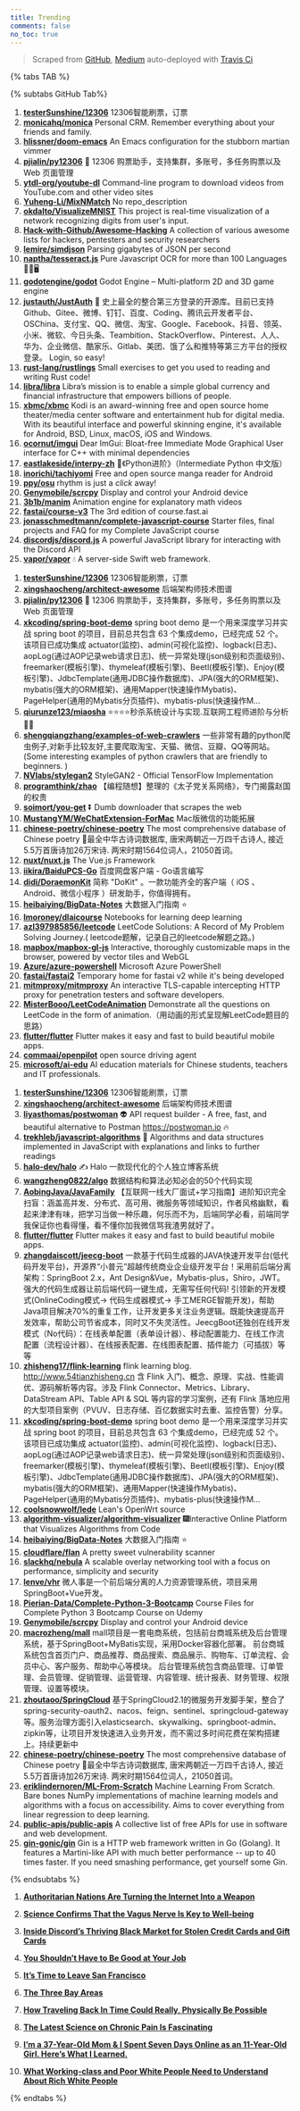 ```yaml
---
title: Trending
comments: false
no_toc: true
---
```


> Scraped from [GitHub](https://github.com/trending), [Medium](https://medium.com/topic/popular)
auto-deployed with [Travis Ci](https://travis-ci.org/)

{% tabs TAB %}
<!-- tab GitHub -->
{% subtabs GitHub Tab%}
<!-- tab Daily -->
1. [**testerSunshine/12306**](https://github.com/testerSunshine/12306)
12306智能刷票，订票
2. [**monicahq/monica**](https://github.com/monicahq/monica)
Personal CRM. Remember everything about your friends and family.
3. [**hlissner/doom-emacs**](https://github.com/hlissner/doom-emacs)
An Emacs configuration for the stubborn martian vimmer
4. [**pjialin/py12306**](https://github.com/pjialin/py12306)
🚂 12306 购票助手，支持集群，多账号，多任务购票以及 Web 页面管理
5. [**ytdl-org/youtube-dl**](https://github.com/ytdl-org/youtube-dl)
Command-line program to download videos from YouTube.com and other video sites
6. [**Yuheng-Li/MixNMatch**](https://github.com/Yuheng-Li/MixNMatch)
No repo_description
7. [**okdalto/VisualizeMNIST**](https://github.com/okdalto/VisualizeMNIST)
This project is real-time visualization of a network recognizing digits from user's input.
8. [**Hack-with-Github/Awesome-Hacking**](https://github.com/Hack-with-Github/Awesome-Hacking)
A collection of various awesome lists for hackers, pentesters and security researchers
9. [**lemire/simdjson**](https://github.com/lemire/simdjson)
Parsing gigabytes of JSON per second
10. [**naptha/tesseract.js**](https://github.com/naptha/tesseract.js)
Pure Javascript OCR for more than 100 Languages 📖🎉🖥
11. [**godotengine/godot**](https://github.com/godotengine/godot)
Godot Engine – Multi-platform 2D and 3D game engine
12. [**justauth/JustAuth**](https://github.com/justauth/JustAuth)
💯 史上最全的整合第三方登录的开源库。目前已支持Github、Gitee、微博、钉钉、百度、Coding、腾讯云开发者平台、OSChina、支付宝、QQ、微信、淘宝、Google、Facebook、抖音、领英、小米、微软、今日头条、Teambition、StackOverflow、Pinterest、人人、华为、企业微信、酷家乐、Gitlab、美团、饿了么和推特等第三方平台的授权登录。 Login, so easy!
13. [**rust-lang/rustlings**](https://github.com/rust-lang/rustlings)
Small exercises to get you used to reading and writing Rust code!
14. [**libra/libra**](https://github.com/libra/libra)
Libra’s mission is to enable a simple global currency and financial infrastructure that empowers billions of people.
15. [**xbmc/xbmc**](https://github.com/xbmc/xbmc)
Kodi is an award-winning free and open source home theater/media center software and entertainment hub for digital media. With its beautiful interface and powerful skinning engine, it's available for Android, BSD, Linux, macOS, iOS and Windows.
16. [**ocornut/imgui**](https://github.com/ocornut/imgui)
Dear ImGui: Bloat-free Immediate Mode Graphical User interface for C++ with minimal dependencies
17. [**eastlakeside/interpy-zh**](https://github.com/eastlakeside/interpy-zh)
📘《Python进阶》（Intermediate Python 中文版）
18. [**inorichi/tachiyomi**](https://github.com/inorichi/tachiyomi)
Free and open source manga reader for Android
19. [**ppy/osu**](https://github.com/ppy/osu)
rhythm is just a *click* away!
20. [**Genymobile/scrcpy**](https://github.com/Genymobile/scrcpy)
Display and control your Android device
21. [**3b1b/manim**](https://github.com/3b1b/manim)
Animation engine for explanatory math videos
22. [**fastai/course-v3**](https://github.com/fastai/course-v3)
The 3rd edition of course.fast.ai
23. [**jonasschmedtmann/complete-javascript-course**](https://github.com/jonasschmedtmann/complete-javascript-course)
Starter files, final projects and FAQ for my Complete JavaScript course
24. [**discordjs/discord.js**](https://github.com/discordjs/discord.js)
A powerful JavaScript library for interacting with the Discord API
25. [**vapor/vapor**](https://github.com/vapor/vapor)
💧 A server-side Swift web framework.
<!-- endtab -->
<!-- tab Weekly -->
1. [**testerSunshine/12306**](https://github.com/testerSunshine/12306)
12306智能刷票，订票
2. [**xingshaocheng/architect-awesome**](https://github.com/xingshaocheng/architect-awesome)
后端架构师技术图谱
3. [**pjialin/py12306**](https://github.com/pjialin/py12306)
🚂 12306 购票助手，支持集群，多账号，多任务购票以及 Web 页面管理
4. [**xkcoding/spring-boot-demo**](https://github.com/xkcoding/spring-boot-demo)
spring boot demo 是一个用来深度学习并实战 spring boot 的项目，目前总共包含 63 个集成demo，已经完成 52 个。 该项目已成功集成 actuator(监控)、admin(可视化监控)、logback(日志)、aopLog(通过AOP记录web请求日志)、统一异常处理(json级别和页面级别)、freemarker(模板引擎)、thymeleaf(模板引擎)、Beetl(模板引擎)、Enjoy(模板引擎)、JdbcTemplate(通用JDBC操作数据库)、JPA(强大的ORM框架)、mybatis(强大的ORM框架)、通用Mapper(快速操作Mybatis)、PageHelper(通用的Mybatis分页插件)、mybatis-plus(快速操作M…
5. [**qiurunze123/miaosha**](https://github.com/qiurunze123/miaosha)
⭐⭐⭐⭐秒杀系统设计与实现.互联网工程师进阶与分析🙋🐓
6. [**shengqiangzhang/examples-of-web-crawlers**](https://github.com/shengqiangzhang/examples-of-web-crawlers)
一些非常有趣的python爬虫例子,对新手比较友好,主要爬取淘宝、天猫、微信、豆瓣、QQ等网站。(Some interesting examples of python crawlers that are friendly to beginners. )
7. [**NVlabs/stylegan2**](https://github.com/NVlabs/stylegan2)
StyleGAN2 - Official TensorFlow Implementation
8. [**programthink/zhao**](https://github.com/programthink/zhao)
【编程随想】整理的《太子党关系网络》，专门揭露赵国的权贵
9. [**soimort/you-get**](https://github.com/soimort/you-get)
⏬ Dumb downloader that scrapes the web
10. [**MustangYM/WeChatExtension-ForMac**](https://github.com/MustangYM/WeChatExtension-ForMac)
Mac版微信的功能拓展
11. [**chinese-poetry/chinese-poetry**](https://github.com/chinese-poetry/chinese-poetry)
The most comprehensive database of Chinese poetry 🧶最全中华古诗词数据库, 唐宋两朝近一万四千古诗人, 接近5.5万首唐诗加26万宋诗. 两宋时期1564位词人，21050首词。
12. [**nuxt/nuxt.js**](https://github.com/nuxt/nuxt.js)
The Vue.js Framework
13. [**iikira/BaiduPCS-Go**](https://github.com/iikira/BaiduPCS-Go)
百度网盘客户端 - Go语言编写
14. [**didi/DoraemonKit**](https://github.com/didi/DoraemonKit)
简称 "DoKit" 。一款功能齐全的客户端（ iOS 、Android、微信小程序 ）研发助手，你值得拥有。
15. [**heibaiying/BigData-Notes**](https://github.com/heibaiying/BigData-Notes)
大数据入门指南 ⭐️
16. [**lmoroney/dlaicourse**](https://github.com/lmoroney/dlaicourse)
Notebooks for learning deep learning
17. [**azl397985856/leetcode**](https://github.com/azl397985856/leetcode)
LeetCode Solutions: A Record of My Problem Solving Journey.( leetcode题解，记录自己的leetcode解题之路。)
18. [**mapbox/mapbox-gl-js**](https://github.com/mapbox/mapbox-gl-js)
Interactive, thoroughly customizable maps in the browser, powered by vector tiles and WebGL
19. [**Azure/azure-powershell**](https://github.com/Azure/azure-powershell)
Microsoft Azure PowerShell
20. [**fastai/fastai2**](https://github.com/fastai/fastai2)
Temporary home for fastai v2 while it's being developed
21. [**mitmproxy/mitmproxy**](https://github.com/mitmproxy/mitmproxy)
An interactive TLS-capable intercepting HTTP proxy for penetration testers and software developers.
22. [**MisterBooo/LeetCodeAnimation**](https://github.com/MisterBooo/LeetCodeAnimation)
Demonstrate all the questions on LeetCode in the form of animation.（用动画的形式呈现解LeetCode题目的思路）
23. [**flutter/flutter**](https://github.com/flutter/flutter)
Flutter makes it easy and fast to build beautiful mobile apps.
24. [**commaai/openpilot**](https://github.com/commaai/openpilot)
open source driving agent
25. [**microsoft/ai-edu**](https://github.com/microsoft/ai-edu)
AI education materials for Chinese students, teachers and IT professionals.
<!-- endtab -->
<!-- tab Monthly -->
1. [**testerSunshine/12306**](https://github.com/testerSunshine/12306)
12306智能刷票，订票
2. [**xingshaocheng/architect-awesome**](https://github.com/xingshaocheng/architect-awesome)
后端架构师技术图谱
3. [**liyasthomas/postwoman**](https://github.com/liyasthomas/postwoman)
👽 API request builder - A free, fast, and beautiful alternative to Postman https://postwoman.io 🔥
4. [**trekhleb/javascript-algorithms**](https://github.com/trekhleb/javascript-algorithms)
📝 Algorithms and data structures implemented in JavaScript with explanations and links to further readings
5. [**halo-dev/halo**](https://github.com/halo-dev/halo)
✍ Halo 一款现代化的个人独立博客系统
6. [**wangzheng0822/algo**](https://github.com/wangzheng0822/algo)
数据结构和算法必知必会的50个代码实现
7. [**AobingJava/JavaFamily**](https://github.com/AobingJava/JavaFamily)
【互联网一线大厂面试+学习指南】进阶知识完全扫盲：涵盖高并发、分布式、高可用、微服务等领域知识，作者风格幽默，看起来津津有味，把学习当做一种乐趣，何乐而不为，后端同学必看，前端同学我保证你也看得懂，看不懂你加我微信骂我渣男就好了。
8. [**flutter/flutter**](https://github.com/flutter/flutter)
Flutter makes it easy and fast to build beautiful mobile apps.
9. [**zhangdaiscott/jeecg-boot**](https://github.com/zhangdaiscott/jeecg-boot)
一款基于代码生成器的JAVA快速开发平台(低代码开发平台)，开源界“小普元”超越传统商业企业级开发平台！采用前后端分离架构：SpringBoot 2.x，Ant Design&Vue，Mybatis-plus，Shiro，JWT。强大的代码生成器让前后端代码一键生成，无需写任何代码! 引领新的开发模式(OnlineCoding模式-> 代码生成器模式-> 手工MERGE智能开发)，帮助Java项目解决70%的重复工作，让开发更多关注业务逻辑。既能快速提高开发效率，帮助公司节省成本，同时又不失灵活性。JeecgBoot还独创在线开发模式（No代码）：在线表单配置（表单设计器）、移动配置能力、在线工作流配置（流程设计器）、在线报表配置、在线图表配置、插件能力（可插拔）等等
10. [**zhisheng17/flink-learning**](https://github.com/zhisheng17/flink-learning)
flink learning blog. http://www.54tianzhisheng.cn 含 Flink 入门、概念、原理、实战、性能调优、源码解析等内容。涉及 Flink Connector、Metrics、Library、DataStream API、Table API & SQL 等内容的学习案例，还有 Flink 落地应用的大型项目案例（PVUV、日志存储、百亿数据实时去重、监控告警）分享。
11. [**xkcoding/spring-boot-demo**](https://github.com/xkcoding/spring-boot-demo)
spring boot demo 是一个用来深度学习并实战 spring boot 的项目，目前总共包含 63 个集成demo，已经完成 52 个。 该项目已成功集成 actuator(监控)、admin(可视化监控)、logback(日志)、aopLog(通过AOP记录web请求日志)、统一异常处理(json级别和页面级别)、freemarker(模板引擎)、thymeleaf(模板引擎)、Beetl(模板引擎)、Enjoy(模板引擎)、JdbcTemplate(通用JDBC操作数据库)、JPA(强大的ORM框架)、mybatis(强大的ORM框架)、通用Mapper(快速操作Mybatis)、PageHelper(通用的Mybatis分页插件)、mybatis-plus(快速操作M…
12. [**coolsnowwolf/lede**](https://github.com/coolsnowwolf/lede)
Lean's OpenWrt source
13. [**algorithm-visualizer/algorithm-visualizer**](https://github.com/algorithm-visualizer/algorithm-visualizer)
🎆Interactive Online Platform that Visualizes Algorithms from Code
14. [**heibaiying/BigData-Notes**](https://github.com/heibaiying/BigData-Notes)
大数据入门指南 ⭐️
15. [**cloudflare/flan**](https://github.com/cloudflare/flan)
A pretty sweet vulnerability scanner
16. [**slackhq/nebula**](https://github.com/slackhq/nebula)
A scalable overlay networking tool with a focus on performance, simplicity and security
17. [**lenve/vhr**](https://github.com/lenve/vhr)
微人事是一个前后端分离的人力资源管理系统，项目采用SpringBoot+Vue开发。
18. [**Pierian-Data/Complete-Python-3-Bootcamp**](https://github.com/Pierian-Data/Complete-Python-3-Bootcamp)
Course Files for Complete Python 3 Bootcamp Course on Udemy
19. [**Genymobile/scrcpy**](https://github.com/Genymobile/scrcpy)
Display and control your Android device
20. [**macrozheng/mall**](https://github.com/macrozheng/mall)
mall项目是一套电商系统，包括前台商城系统及后台管理系统，基于SpringBoot+MyBatis实现，采用Docker容器化部署。 前台商城系统包含首页门户、商品推荐、商品搜索、商品展示、购物车、订单流程、会员中心、客户服务、帮助中心等模块。 后台管理系统包含商品管理、订单管理、会员管理、促销管理、运营管理、内容管理、统计报表、财务管理、权限管理、设置等模块。
21. [**zhoutaoo/SpringCloud**](https://github.com/zhoutaoo/SpringCloud)
基于SpringCloud2.1的微服务开发脚手架，整合了spring-security-oauth2、nacos、feign、sentinel、springcloud-gateway等。服务治理方面引入elasticsearch、skywalking、springboot-admin、zipkin等，让项目开发快速进入业务开发，而不需过多时间花费在架构搭建上。持续更新中
22. [**chinese-poetry/chinese-poetry**](https://github.com/chinese-poetry/chinese-poetry)
The most comprehensive database of Chinese poetry 🧶最全中华古诗词数据库, 唐宋两朝近一万四千古诗人, 接近5.5万首唐诗加26万宋诗. 两宋时期1564位词人，21050首词。
23. [**eriklindernoren/ML-From-Scratch**](https://github.com/eriklindernoren/ML-From-Scratch)
Machine Learning From Scratch. Bare bones NumPy implementations of machine learning models and algorithms with a focus on accessibility. Aims to cover everything from linear regression to deep learning.
24. [**public-apis/public-apis**](https://github.com/public-apis/public-apis)
A collective list of free APIs for use in software and web development.
25. [**gin-gonic/gin**](https://github.com/gin-gonic/gin)
Gin is a HTTP web framework written in Go (Golang). It features a Martini-like API with much better performance -- up to 40 times faster. If you need smashing performance, get yourself some Gin.
<!-- endtab -->
{% endsubtabs %}
<!-- endtab --><!-- tab Medium -->
1. [**Authoritarian Nations Are Turning the Internet Into a Weapon**](https://onezero.medium.com/authoritarian-nations-are-turning-the-internet-into-a-weapon-10119d4e9992?source=topic_page---------------------------20)

2. [**Science Confirms That the Vagus Nerve Is Key to Well-being**](https://elemental.medium.com/science-confirms-that-the-vagus-nerve-is-key-to-well-being-c23fab90e211?source=topic_page---------0------------------1)

3. [**Inside Discord’s Thriving Black Market for Stolen Credit Cards and Gift Cards**](https://onezero.medium.com/inside-discords-thriving-black-market-for-stolen-credit-cards-and-gift-cards-323be0256586?source=topic_page---------1------------------1)

4. [**You Shouldn’t Have to Be Good at Your Job**](https://gen.medium.com/you-shouldnt-have-to-be-good-at-your-job-cb9dff706d7d?source=topic_page---------2------------------1)

5. [**It’s Time to Leave San Francisco**](https://thebolditalic.com/its-time-to-leave-san-francisco-2a5a74f42433?source=topic_page---------4------------------1)

6. [**The Three Bay Areas**](https://thebolditalic.com/the-three-bay-areas-b09aa2c4d727?source=topic_page---------5------------------1)

7. [**How Traveling Back In Time Could Really, Physically Be Possible**](https://medium.com/starts-with-a-bang/how-traveling-back-in-time-could-really-physically-be-possible-b212517d01c9?source=topic_page---------6------------------1)

8. [**The Latest Science on Chronic Pain Is Fascinating**](https://elemental.medium.com/the-latest-science-on-chronic-pain-is-fascinating-abb02370692c?source=topic_page---------7------------------1)

9. [**I’m a 37-Year-Old Mom & I Spent Seven Days Online as an 11-Year-Old Girl. Here’s What I Learned.**](https://medium.com/@sloane_ryan/im-a-37-year-old-mom-i-spent-seven-days-online-as-an-11-year-old-girl-here-s-what-i-learned-9825e81c8e7d?source=topic_page---------8------------------1)

10. [**What Working-class and Poor White People Need to Understand About Rich White People**](https://medium.com/@jonnaivin/what-working-class-and-poor-white-people-need-to-understand-about-rich-white-people-44157a370c8f?source=topic_page---------9------------------1)

<!-- endtab -->
{% endtabs %}
